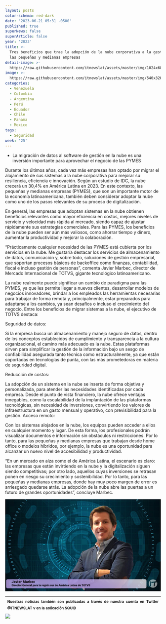 ```yaml
---
layout: posts
color-schema: red-dark
date: '2023-06-21 05:31 -0500'
published: true
superNews: false
superArticle: false
year: '2023'
title: >-
  Tres beneficios que trae la adopción de la nube corporativa a la gestión de
  las pequeñas y medianas empresas
detail-image: >-
  https://raw.githubusercontent.com/itnewslat/assets/master/img/1024x680/Javier-Marbec-g.jpg
image: >-
  https://raw.githubusercontent.com/itnewslat/assets/master/img/540x320/Javier-Marbec-p.jpg
categories:
  - Venezuela
  - Colombia
  - Argentina
  - Perú
  - Ecuador
  - Chile
  - Panama
  - Mexico
tags:
  - Seguridad
week: '25'
---
```

- La migración de datos al software de gestión en la nube es una inversión importante para aprovechar el negocio de las PYMES

Durante los últimos años, cada vez más empresas han optado por migrar el alojamiento de sus sistemas a la nube corporativa para mejorar su resiliencia, eficiencia e innovación. Según un estudio de IDC, la nube crecerá un 30,4% en América Latina en 2023. En este contexto, las pequeñas y medianas empresas (PYMES), que son un importante motor de la economía latinoamericana, también deben considerar adoptar la nube como uno de los pasos relevantes de su proceso de digitalización.

En general, las empresas que adoptan sistemas en la nube obtienen beneficios relevantes como mayor eficiencia en costos, mejores niveles de servicio y velocidad más rápida al mercado, siendo capaz de ajustar rápidamente sus estrategias comerciales. Para las PYMES, los beneficios de la nube pueden ser aún más valiosos, como ahorrar tiempo y dinero, aumentar la productividad y mejorar la colaboración.

“Prácticamente cualquier necesidad de las PYMES está cubierta por los servicios en la nube. Me gustaría destacar los servicios de almacenamiento de datos, comunicación y, sobre todo, soluciones de gestión empresarial, que soportan procesos básicos de backoffice como finanzas, contabilidad, fiscal e incluso gestión de personas”, comenta Javier Marbec, director de Mercado Internacional de TOTVS, gigante tecnológico latinoamericano.

La nube realmente puede significar un cambio de paradigma para las PYMES, ya que les permite llegar a nuevos clientes, desarrollar modelos de negocios innovadores, brindar a los empleados las herramientas necesarias para trabajar de forma remota y, principalmente, estar preparados para adaptarse a los cambios, ya sean desafíos o incluso el crecimiento del negocio.
Entre los beneficios de migrar sistemas a la nube, el ejecutivo de TOTVS destaca:

Seguridad de datos:

Si la empresa busca un almacenamiento y manejo seguro de datos, dentro de los conceptos establecidos de cumplimiento y transparencia a la cultura organizacional, el camino más adecuado es la nube. Estas plataformas sirven para simplificar la gestión de la información bajo un sesgo de confiabilidad asegurada tanto técnica como estructuralmente, ya que están soportadas en tecnologías de punta, con las más prometedoras en materia de seguridad digital.
  
Reducción de costos:

La adopción de un sistema en la nube se inserta de forma objetiva y personalizada, para atender las necesidades identificadas por cada empresa. Desde el punto de vista financiero, la nube ofrece ventajas innegables, como la escalabilidad de la implantación de las plataformas tecnológicas, sin necesidad de inversiones, convirtiendo los valores de infraestructura en un gasto mensual y operativo, con previsibilidad para la gestión.
Acceso remoto:

Con los sistemas alojados en la nube, los equipos pueden acceder a ellos en cualquier momento y lugar. De esta forma, los profesionales podrán visualizar documentos e información sin obstáculos ni restricciones. Por lo tanto, para las pequeñas y medianas empresas que trabajan desde home office o modelos híbridos, por ejemplo, la nube es una oportunidad para alcanzar un nuevo nivel de accesibilidad y productividad.

“En un mercado en alza como el de América Latina, el escenario es claro: las empresas que están invirtiendo en la nube y la digitalización siguen siendo competitivas; por otro lado, aquellos cuyas inversiones se retrasan ponen en riesgo su crecimiento y sostenibilidad. Por lo tanto, para las pequeñas y medianas empresas, donde hay muy poco margen de error es arriesgado quedarse atrás. La adopción de la nube abre las puertas a un futuro de grandes oportunidades”, concluye Marbec.

![](https://raw.githubusercontent.com/itnewslat/assets/master/img/540x320/Javier-Marbec-p.jpg)

<table style="height: 42px;" width="569">
<tbody>
<tr>
<td style="text-align: justify;"><sub><strong>Nuestras noticias también son publicadas a través de nuestra cuenta en Twitter <a href="https://twitter.com/itnewslat?lang=es">@ITNEWSLAT</a> y en la aplicación <a href="https://squidapp.co/en/">SQUID</a></strong></sub></td>
</tr>
</tbody>
</table>
<img src="https://tracker.metricool.com/c3po.jpg?hash=56f88a41e39ab42c063cc51676587a04"/>